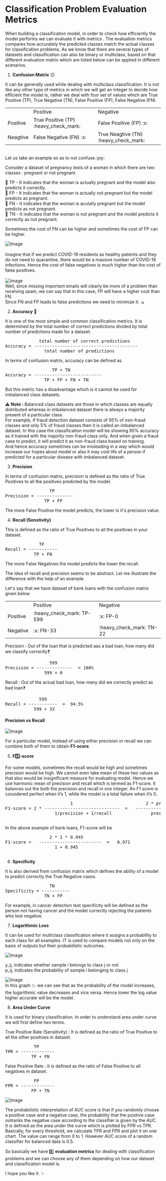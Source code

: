 # Classification Problem Evaluation Metrics 

When building a classification model, in order to check how efficiently the model performs we can evaluate it with metrics . The evaluation metrics compares how accurately the predicted classes match the actual classes for classification problems.
As we know that there are several types of datasets and classification can also be binary or multiclass, based on that different evaluation matrix which are listed below can be applied in different scenarios.

1. **Confusion Matrix** :confused:

It can be generally used while dealing with multiclass classification. It is not like any other type of metrics in which we will get an integer to decide 
how efficient the model is, rather we deal with four set of values which are True Positive (TP), True Negative (TN), False Positive (FP), False Negative (FN).

<table>
<tbody>
<tr>
<td>&nbsp;</td>
<td>Positive</td>
<td>Negative</td>
</tr>
<tr>
<td>Positive</td>
<td>True Positive (TP) :heavy_check_mark:</td>
<td>False Positive (FP) :x:</td>
</tr>
<tr>
<td>Neagtive</td>
<td>False Negative (FN) :x:</td>
<td>True Neagtive (TN) :heavy_check_mark:</td>
</tr>
</tbody>
</table>
<br> Let us take an example so as to not confuse.:joy: <br>

Consider a dataset of pregnancy tests of a woman in which there are two classes : pregnant or not pregnant 

:small_orange_diamond: TP - It indicates that the woman is actually pregnant and the model also predicts it correctly.<br>
:small_orange_diamond: FP - It indicates that the woman is actually not pregnant but the model predicts as pregnant.<br>
:small_orange_diamond: FN - It indicates that the woman is acutally pregnant but the model predicts as not pregnant.<br>
:small_orange_diamond: TN - It indicates that the woman is not pregnant and the model predicts it correctly as not pregnant.<br>

Sometimes the cost of FN can be higher and sometimes the cost of FP can be higher.<br>


![Image](https://miro.medium.com/max/1400/1*JJ_AEptV8jF7bu17zuVxLg.png) <br><br>
Imagine that if we predict COVID-19 residents as healthy patients and they do not need to quarantine, there would be a massive number of COVID-19 infections. Hence the cost of false negatives is much higher than the cost of false positives. <br><br>
![Image](https://miro.medium.com/max/1400/1*uLbVblrwaqf1-sVT5A4TRg.png) <br>
Well, since missing important emails will clearly be more of a problem than receiving spam, we can say that in this case, FP will have a higher cost than FN.<br>
Since FN and FP leads to false predictions we need to minimize it. :arrow_lower_right:

2. **Accuracy** :100:

It is one of the most simple and common classification metrics. It is determined by the total number of correct predictions divided by total number of predictions made for a dataset. <br>
<pre>             total number of correct predictions 
Accuracy = ----------------------------------------  
               total number of predictions     </pre>
In terms of confusion matrix, accuracy can be defined as
<pre>                  TP + TN
Accuracy = -------------------------- 
               TP + FP + FN + TN     </pre>
But this metric has a disadvantage which is it cannot be used for imbalanced class datasets.

:warning: **Note :** Balanced class datasets are those in which classes are equally distributed whereas in imbalanced dataset there is always a majority present of a particular class.
<br>For example, if fraud detection dataset consists of 95% of non-fraud classes and only 5% of fraud classes then it is called an imbalanced dataset.
In this case the classification model will be showing 95% accuracy as it trained with the majority non-fraud class only. And when given a fraud case to predict, it will predict it as non-fraud class based on training.
<br> And hence accuracy sometimes can be misleading in a way which would increase our hopes about model or also it may cost life of a person if predicted for a particular disease with imbalanced dataset.<br>

3. **Precision**

In terms of confusion matrix, precision is defined as the ratio of True Positives to all the positives predicted by the model.

<pre>                 TP 
Precision = --------------
               TP + FP   </pre>
The more False Positive the model predicts, the lower is it's precision value.

4. **Recall (Senstivity)**

This is defined as the ratio of True Positives to all the positives in your dataset.
<pre>             TP 
Recall = -----------
           TP + FN   </pre>
The more False Negatives the model predicts the lower the recall. <br>

The idea of recall and precision seems to be abstract. Let me illustrate the difference with the help of an example.

Let's say that we have dataset of bank loans with the confusion matrix given below<br>


<table>
<tbody>
<tr>
<td>&nbsp;</td>
<td>Positive</td>
<td>Negative</td>
</tr>
<tr>
<td>Positive</td>
<td>:heavy_check_mark: TP-599 </td>
<td>:x: FP-0 </td>
</tr>
<tr>
<td>Negative</td>
<td>:x: FN-33 </td>
<td>:heavy_check_mark: TN-22 </td>
</tr>
</tbody>
</table>

Precision : Out of the loan that is predicted aas a bad loan, how many did we classify correctly:question: 
 
<pre>                 599 
Precision = --------------  = 100%
               599 + 0   </pre>
               
Recall : Out of the actual bad loan, how many did we correctly predict as bad loan:question:

<pre>             599 
Recall = -----------  =  94.5%
           599 + 33   </pre>     
           
#### Precision vs Recall
![Image](https://miro.medium.com/max/700/0*uhuG2rhX6XzNC43X.png)     <br>     

For a particular model, instead of using either precision or recall we can combine both of them to obtain **F1-score**.

5. **F:one:-score**

For some models, sometimes the recall would be high and sometimes precision would be high. We cannot even take mean of these two values as that also would be insignificant measure for evaluating model. Hence we use harmonic mean of precision and recall which is termed as F1-score. It balances out the both the precision and recall in one integer. An F1 score is considered perfect when it’s 1, while the model is a total failure when it’s 0.

<pre>                         1                            2 * precision * recall 
F1-score = 2 * -----------------------------  =   -----------------------------
                   1/precision + 1/recall               precision + recall
                
</pre>  
In the above example of bank loans, F1-score will be
<pre>                 2 * 1 * 0.945 
F1-score =   ------------------------  =   0.971
                   1 + 0.945               
                
</pre> 

6. **Specificity**

It is also derived from confusion matrix which defines the ability of a model to predict correctly the True Negative cases. 
<pre>                 TN 
Specificity = -----------
               TN + FP   </pre>
For example, in cancer detection test specificity will be defined as the person not having cancer and the model correctly rejecting the patients who test negative.

7. **Logarithmic Loss**

It can be used for multiclass classification where it assigns a probability to each class for all examples. IT is used to compare models not only on the basis of outputs but their probabilistic outcomes.

![Image](https://miro.medium.com/max/344/0*zneWdU4GN_WBzTIF.gif)

y_ij, indicates whether sample i belongs to class j or not  <br>
p_ij, indicates the probability of sample i belonging to class j

![Image](https://cdn.analyticsvidhya.com/wp-content/uploads/2019/05/log-loss-curve-768x384.png) <br>
In this graph :chart_with_downwards_trend: we can see that as the probability of the model increases, the logarithmic value decreases and vice versa. Hence lower the log value higher accurate will be the model.

8. **Area Under Curve**

It is used for binary classification. In order to understand area under curve we will first define two terms.

True Positive Rate (Sensitivity) : It is defined as the ratio of True Positive to all the other positives in dataset.
<pre>           TP 
TPR = -------------
          TP + FN  
</pre>

False Positive Rate : It is defined as the ratio of False Positive to all negatives in dataset. 
<pre>           FP 
FPR = -------------
          FP + TN  
</pre>
![Image](https://miro.medium.com/max/345/1*bGf43h_VZ7m7FQAAgtwusw.png) <br>

The probabilistic interpretation of AUC score is that if you randomly choose a positive case and a negative case, the probability that the positive case outranks the negative case according to the classifier is given by the AUC. It is defined as the area under the curve which is plotted by FPR vs TPR. Basically, for every threshold, we calculate TPR and FPR and plot it on one chart. The value can range from 0 to 1. However AUC score of a random classifier for balanced data is 0.5.

So basically we have :eight: **evaluation metrics** for dealing with classification problems and we can choose any of them depending on how our dataset and classification model is.

I hope you like it. :sparkles:

